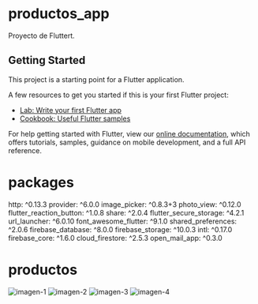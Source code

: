 # productos_app

Proyecto de Fluttert.

## Getting Started

This project is a starting point for a Flutter application.

A few resources to get you started if this is your first Flutter project:

- [Lab: Write your first Flutter app](https://flutter.dev/docs/get-started/codelab)
- [Cookbook: Useful Flutter samples](https://flutter.dev/docs/cookbook)

For help getting started with Flutter, view our
[online documentation](https://flutter.dev/docs), which offers tutorials,
samples, guidance on mobile development, and a full API reference.

# packages
  http: ^0.13.3
  provider: ^6.0.0
  image_picker: ^0.8.3+3
  photo_view: ^0.12.0
  flutter_reaction_button: ^1.0.8
  share: ^2.0.4
  flutter_secure_storage: ^4.2.1
  url_launcher: ^6.0.10
  font_awesome_flutter: ^9.1.0
  shared_preferences: ^2.0.6
  firebase_database: ^8.0.0
  firebase_storage: ^10.0.3
  intl: ^0.17.0
  firebase_core: ^1.6.0
  cloud_firestore: ^2.5.3
  open_mail_app: ^0.3.0

# productos

![imagen-1](https://user-images.githubusercontent.com/87942285/142301009-b34e08c2-b02f-4b6f-b5c3-db3ef964f02a.jpeg)
![imagen-2](https://user-images.githubusercontent.com/87942285/142301016-b2a7ebbe-4289-4621-bfd6-c7076d7ad4a2.jpeg)
![imagen-3](https://user-images.githubusercontent.com/87942285/142301033-780c49d1-b7be-403d-a76a-6b9420f6f43b.jpeg)
![imagen-4](https://user-images.githubusercontent.com/87942285/142301038-a32ea3e8-bf58-4286-9d50-2e523bdd2d0b.jpeg)
